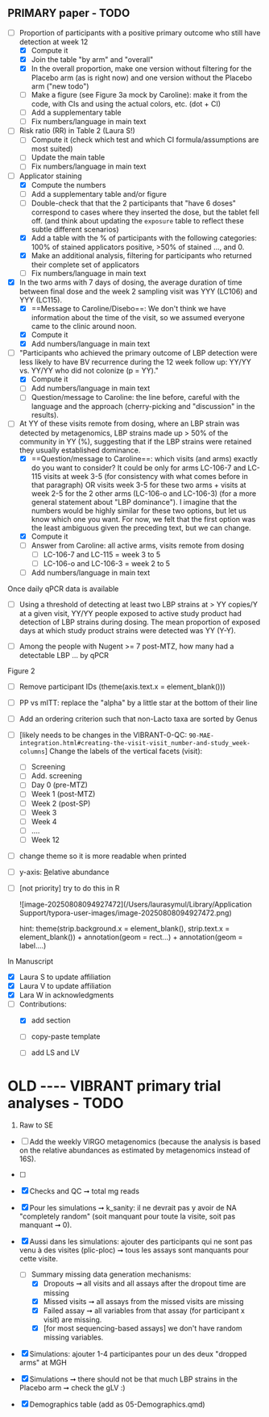 ## PRIMARY paper - TODO

-   [ ] Proportion of participants with a positive primary outcome who still have detection at week 12
    -   [x] Compute it
    -   [x] Join the table "by arm" and "overall"
    -   [x] In the overall proportion, make one version without filtering for the Placebo arm (as is right now) and one version without the Placebo arm ("new todo")
    -   [ ] Make a figure (see Figure 3a mock by Caroline): make it from the code, with CIs and using the actual colors, etc. (dot + CI)
    -   [ ] Add a supplementary table
    -   [ ] Fix numbers/language in main text
-   [ ] Risk ratio (RR) in Table 2 (Laura S!)
    -   [ ] Compute it (check which test and which CI formula/assumptions are most suited)
    -   [ ] Update the main table
    -   [ ] Fix numbers/language in main text
-   [ ] Applicator staining
    -   [x] Compute the numbers
    -   [ ] Add a supplementary table and/or figure
    -   [ ] Double-check that that the 2 participants that "have 6 doses" correspond to cases where they inserted the dose, but the tablet fell off. (and think about updating the `exposure` table to reflect these subtle different scenarios)
    -   [x] Add a table with the % of participants with the following categories: 100% of stained applicators positive, \>50% of stained ..., and 0.
    -   [x] Make an additional analysis, filtering for participants who returned their complete set of applicators
    -   [ ] Fix numbers/language in main text
-   [x] In the two arms with 7 days of dosing, the average duration of time between final dose and the week 2 sampling visit was YYY (LC106) and YYY (LC115).
    -   [x] ==Message to Caroline/Disebo==: We don't think we have information about the time of the visit, so we assumed everyone came to the clinic around noon.
    -   [x] Compute it
    -   [x] Add numbers/language in main text
-   [ ] "Participants who achieved the primary outcome of LBP detection were less likely to have BV recurrence during the 12 week follow up: YY/YY vs. YY/YY who did not colonize (p = YY)."
    -   [x] Compute it
    -   [ ] Add numbers/language in main text
    -   [ ] Question/message to Caroline: the line before, careful with the language and the approach (cherry-picking and "discussion" in the results).
-   [ ] At YY of these visits remote from dosing, where an LBP strain was detected by metagenomics, LBP strains made up \> 50% of the community in YY (%), suggesting that if the LBP strains were retained they usually established dominance.
    -   [x] ==Question/message to Caroline==: which visits (and arms) exactly do you want to consider? It could be only for arms LC-106-7 and LC-115 visits at week 3-5 (for consistency with what comes before in that paragraph) OR visits week 3-5 for these two arms + visits at week 2-5 for the 2 other arms (LC-106-o and LC-106-3) (for a more general statement about "LBP dominance"). I imagine that the numbers would be highly similar for these two options, but let us know which one you want. For now, we felt that the first option was the least ambiguous given the preceding text, but we can change.
    -   [x] Compute it
    -   [ ] Answer from Caroline: all active arms, visits remote from dosing
        -   [ ] LC-106-7 and LC-115 = week 3 to 5
        -   [ ] LC-106-o and LC-106-3 = week 2 to 5
    -   [ ] Add numbers/language in main text

Once daily qPCR data is available

-   [ ] Using a threshold of detecting at least two LBP strains at \> YY copies/Y at a given visit, YY/YY people exposed to active study product had detection of LBP strains during dosing. The mean proportion of exposed days at which study product strains were detected was YY (Y-Y).
-   [ ] Among the people with Nugent >= 7 post-MTZ, how many had a detectable LBP ... by qPCR



Figure 2

- [ ] Remove participant IDs (theme(axis.text.x = element_blank()))

- [ ] PP vs mITT: replace the "alpha" by a little star at the bottom of their line

- [ ] Add an ordering criterion such that non-Lacto taxa are sorted by Genus

- [ ] [likely needs to be changes in the VIBRANT-0-QC: `90-MAE-integration.html#creating-the-visit-visit_number-and-study_week-columns`] Change the labels of the vertical facets (visit):

  - [ ] Screening
  - [ ] Add. screening
  - [ ] Day 0 (pre-MTZ)
  - [ ] Week 1 (post-MTZ)
  - [ ] Week 2 (post-SP)
  - [ ] Week 3 
  - [ ] Week 4
  - [ ] ....
  - [ ] Week 12

- [ ] change theme so it is more readable when printed

- [ ] y-axis: <u>R</u>elative abundance

- [ ] [not priority] try to do this in R

  ![image-20250808094927472](/Users/laurasymul/Library/Application Support/typora-user-images/image-20250808094927472.png)

  hint: theme(strip.background.x = element_blank(), strip.text.x = element_blank()) + annotation(geom = rect...) + annotation(geom = label....)

  





In Manuscript

-   [x] Laura S to update affiliation
-   [x] Laura V to update affiliation
-   [x] Lara W in acknowledgments
-   [ ] Contributions: 
    -   [x] add section
    -   [ ] copy-paste template
    -   [ ] add LS and LV


# OLD ---- VIBRANT primary trial analyses - TODO

1.  Raw to SE

-   [ ] Add the weekly VIRGO metagenomics (because the analysis is based on the relative abundances as estimated by metagenomics instead of 16S).

-   [ ]

-   [x] Checks and QC ➞ total mg reads

-   [x] Pour les simulations ➞ k_sanity: il ne devrait pas y avoir de NA "completely random" (soit manquant pour toute la visite, soit pas manquant ➞ 0).

-   [x] Aussi dans les simulations: ajouter des participants qui ne sont pas venu à des visites (plic-ploc) ➞ tous les assays sont manquants pour cette visite.

    -   [ ] Summary missing data generation mechanisms:
        -   [x] Dropouts ➞ all visits and all assays after the dropout time are missing
        -   [x] Missed visits ➞ all assays from the missed visits are missing
        -   [x] Failed assay ➞ all variables from that assay (for participant x visit) are missing.
        -   [x] [for most sequencing-based assays] we don't have random missing variables.

-   [x] Simulations: ajouter 1-4 participantes pour un des deux "dropped arms" at MGH

-   [x] Simulations ➞ there should not be that much LBP strains in the Placebo arm ➞ check the gLV :)

-   [x] Demographics table (add as 05-Demographics.qmd)
